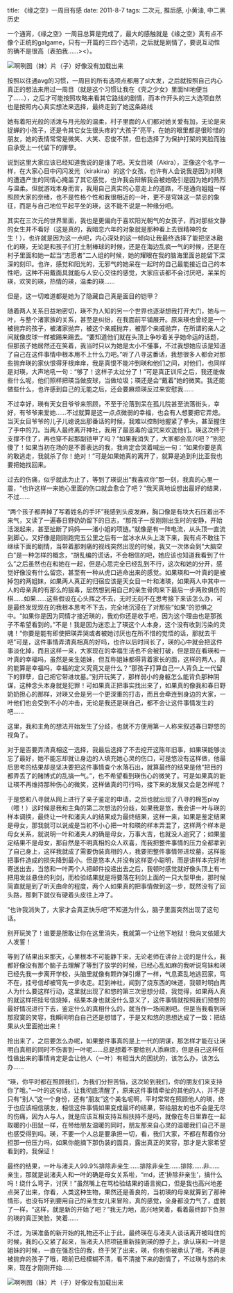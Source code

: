 title: 《缘之空》一周目有感 
date:   2011-8-7 
tags:   二次元, 推后感, 小黄油, 中二黑历史

一个通宵，《缘之空》一周目总算是完成了，最大的感触就是《缘之空》真有点不像个正统的galgame，只有一开篇的三四个选项，之后就是剧情了，要说互动性的确不是很高（表拍我……><）。

![啊咧图（妹）片（子）好像没有加载出来]({attach}yosuga0.jpg)

按照以往通avg的习惯，一周目的所有选项点都用了sl大发，之后就按照自己内心真正的想法来用过一周目（就是这个习惯让我在《壳之少女》里面hll地便当了……），之后才可能按照攻略来看其它路线的剧情，而本作开头的三大选项自然也是按照内心真实想法来选择，最终走到了她这条路线

她有着阳光般的活泼与月光般的温柔，村子里面的人们都对她关爱有加，无论是来捉蝉的小孩子，还是令其它女生很头疼的“大孩子”亮平，在她的眼里都是很珍惜的朋友，她的表情常常是微笑、大笑、忍俊不禁，但也选择了为保护打架的笑脸而独自承受上一代留下的罪孽。

说到这里大家应该已经知道我说的是谁了吧。天女目瑛（Akira），正像这个名字一样，在大家心目中闪闪发光（kirakira）的这个女孩，也许有人会说我是因为对瑛的遭遇产生的同情心掩盖了其它感觉，也许我会辩解我会被她吸引是因为她的热烈与温柔。但就游戏本身而言，我用自己真实的心意走上的道路，不是通向姐姐一样照顾大家的奈绪，也不是性格个性和我很相近的一叶，更不是穹妹这一禁忌的象征，而是与自己地位平起平坐的瑛，这不能不说是一种缘分吧。

其实在三次元的世界里面，我也是更偏向于喜欢阳光朝气的女孩子，而对那些文静的女生并不看好（这是真的，我暗恋六年的对象就是那种看上去很精神的女生！），也许就是因为这一点吧，内心深处的这一倾向让我最终选择了能把坚冰融化的瑛，无论是和孩子们打土制棒球的时候，还是在海边乱疯一气的时候，还是在村子里面和她一起当“志愿者”二人组的时候，她的耀眼在我的脑海里面总能留下深深的刻印。也许，感觉和阳光的，无邪气的她呆在一起时的自己最能接近自己的本性吧，这种不用戴面具就能与人安心交往的感觉，大家应该都不会讨厌吧，呆呆的瑛，欢笑的瑛，热情的瑛，温柔的瑛……

但是，这一切难道都是她为了隐藏自己真是面目的铠甲？

随着两人关系日益地密切，瑛不为人知的另一个世界也逐渐想我打开大门，她与一叶，与整个渚家族的关系，甚至是纠纷，在我面前平铺展开。原来瑛也曾经是一个被抛弃的孩子，被渚家抛弃，被这个亲戚抛弃，被那个亲戚抛弃，在所谓的亲人之间就像皮球一样被踢来踢去。“要知道他们就在头顶上争吵着关乎她命运的话题，但那孩子她居然还在笑着，我当时只以为她是太小不懂事，不过我想她应该是知道了自己在这件事情中根本用不上什么力吧。”听了八寻这番话，我想很多人都会对那些抛弃瑛的家伙恨得牙根痒痒，我是真恨不能冲到瑛和他们之间，对他们，也同样是对瑛，大声地吼一句：“够了！这样子太过分了！”可是真正训斥之后，我还能做些什么呢，他们照样把瑛当做皮球，当做垃圾；瑛还是会“戴着”她的微笑。我还能做些什么，也许感到自己的无能之后，还会要麻烦瑛反过来安慰我……

不过幸好，瑛有天女目爷爷来照顾，不至于沦落到呆在孤儿院甚至流落街头，幸好，有爷爷来爱她……不过就算是这一点点微弱的幸福，也会有人想要把它弄熄。当天女目爷爷的儿子儿媳说出那番话的时候，我难以控制地握紧了拳头，甚至握住了手中的刀。当两人最终离开神社，我用了最恶毒的诅咒来欢送他们。瑛这次终于支撑不住了，再也穿不起那副铠甲了吗？“如果我消失了，大家都会高兴吧？”别犯傻了！如果当初在场的是不善表达的我，我肯定会哭着喊出一句：“如果你要是真的敢逃走，我就杀了你！绝对！”可是如果她真的离开了，就算是追到利比亚我也要把她找回来。

过去的伤痛，似乎就此为止了，等到了瑛说出“我喜欢你”那一刻，我真的心里一震，“也许这样一来她心里面的伤口就会愈合了吧？”我天真地设想出最好的结果，不过……

“两个孩子都弄掉了写着姓名的手环”我感到头皮发麻，胸口像是有块大石压着出不来气，又读了一遍春日野奶奶留下的日志，“那孩子一反刚刚出生时的安静，开始活泼起来，甚至扯断了妈妈——渚小姐的项链。”就像是有一阵电流，从头顶一直流到脚心，又好像是刚刚跑完五公里之后有一盆冰水从头上泼下来，我有点不敢往下继续下面的剧情，当带着那刺痛的视线突然出现的时候，我又一次体会到“大脑空白”是一种怎样的概念，“胡乱编的谎话，不会相信的吧，她应该也知道我看到了什么”之后虽然也在和她在一起，但是心思完全已经乱到不行，这次和她的分开，感觉好像没有什么留恋，甚至有一种从虎口逃命出来的感觉。如果瑛和一叶真的是被掉包的两姐妹，如果两人真正的归宿应该是天女目一叶和渚瑛，如果两人中其中一人的母亲真的有那么的狠毒，居然想到用自己的亲生骨肉来下最后一步两败俱伤的棋……如果……这些假设在心头挥之不去，无时无刻不在思考接下来该怎么办，可是最终发现现在的我根本思考不下去，完全地沉浸在了对那些“如果”的恐惧之中。“如果你是因为同情才接近瑛的，我劝你还是收手吧，因为这个理由也是那孩子不希望看到的。”不是！我是因为迷恋上了瑛这个人本身，这个没有收到污染的灵魂！“你要是能有即使把瑛弄哭或者被她讨厌也在所不惜的觉悟的话，那就去干吧”可是，这件事情弄清真相真的好吗，也许以后时间长了，瑛的心中就会把这件事淡化掉，而且这样一来，大家现在的幸福生活也不会被打破，但是现在看瑛和一叶真的幸福吗，虽然是亲生姐妹，但互称姐妹都得背着家长的面，这样的两人，真的能算是幸福吗，幸福的定义究竟又是什么？“那孩子打算自己一人背负上一代留下的罪孽，自己把它带进坟墓。”别开玩笑了，那样弱小的身躯怎么能背负那种阴谋，这种念头本身就是犯罪！可如果真正把事实找出来了，如果真的像我和春日野奶奶担心的那样，对瑛又会是另一个更深重的打击，而且会牵连到身边的大家，一叶他们也会受到不小的冲击，无论是我还是瑛自己，都不会让这件事情发生的吧……

这里，我和主角的想法开始发生了分歧，也就不方便用第一人称来叙述春日野悠的视角了。

对于是否要弄清真相这一选择，我最后选择了不去挖开这陈年旧事，如果瑛能够淡忘了最好，她不能忘却就让身边的人填充她心灵的伤口，可是悠没有这样做，他最后思考的结果却是坚决要把这件事情查个水落石出，就算最终的结果是他“把目的都弄丢了的赌博式的乱搞一气。”，也不希望看到瑛伤心的微笑了。可是如果真的能让瑛不再维持那种伤心的微笑，这样做真的可行吗，接下来的发展又会是怎样呢？

于是悠和八寻就从网上进行了亲子鉴定的申请，之后也就出现了八寻的棉签play（喂！）这时候是我和主角的第二次想法的分歧，如果我是悠，我会讲一叶与瑛的样本调换，最终让一叶和渚夫人的结果成为最终结果，这样一来，如果是鉴定结果是母女，那我就可以说成是当初不小心把一叶和瑛的样本弄混了，这样两个样本是母女关系，就说明一叶和渚夫人的确是母女，万事大吉，也就没人追究了；如果鉴定结果不是母女，那自然是不明真相的众人欢喜，而我把整件事情的压力全都拿到了自己身上，这样我就成了需要伪装真相的人，我要把整件事情带进坟墓，这样能把事件造成的损失降到最小。但是悠本人并没有这样耍小聪明，而是讲样本完好地寄送出去，当悠和一叶两个人把邮件投递出去之后，我顿时感觉就好像头顶上有一把用发丝悬住的利剑，而检验结果就是将要落在利剑上面的一只大型甲虫，那时候简直就是到了听天由命的程度，两个人如果真的把事情做到这一步，既然没有了回头路，那剩下就仅有硬着头皮往上冲了。

“也许我消失了，大家才会真正快乐吧”不知道为什么，脑子里面突然出现了这句话。

别开玩笑了！谁要是胆敢让你在这里消失，我就第一个让他下地狱！我向叉依姬大人发誓！

等到了结果出来那天，心里根本不可能静下来，无论老师在讲台上说的是什么，我都好像没有那个脑子去理解了等到了放学的时候，已经心乱如麻的我听说穹妹和瑛已经先我一步离开学校，头脑里就像有颗炸弹引爆了一样，气息紊乱地逃回家，穹不在，挂号信却被穹先一步收走。赶到神社，闻到了烧东西的味道，我顿时明白两人为什么要这样行动，这里就出现了和悠的第三次思想分歧，我觉得，如果两人真的就这样把挂号信烧掉，结果本身也就没什么意义了，这件事情就按照我们预想的最好情况进行下去，鉴定什么的真相什么的，就当作一场闹剧吧。但是当我看到瑛那寂寞的笑容，我瞬间明白自己还是想错了，于是又和悠的思想达成了一致：把结果从火里面抢出来！

抢出来了，之后要怎么办呢，如果整件事真的是上一代的阴谋，那怎样才能在让瑛明白真相的同时不伤害到一叶呢……总是想着不要给别人添麻烦，但是自己这样任性做出来的事情肯定是会让他人（一叶）有相当大的困扰的，该怎么办，该怎么办……

“瑛，你平时都在照顾我们，为我们分担苦恼，这次轮到我们，你的朋友们来支持你了哦。”一叶的这句话，让我彻底清醒了，原来这件事情牵扯的其他的人，并不是只有“别人”这一个身份，还有“朋友”这个美名呢啊，平时常常在照顾他人的瑛，终于也应该相信朋友，相信这件事情如果变成最坏的结果，带给朋友的也不会是无尽的伤痛，因为人与人，就是应该互相支持互相扶持不是吗，就像在冬日里靠在一起取暖的小田鼠一样，在带给朋友温暖的同时，朋友那来自心灵的温暖我们自己不是也感受得到吗。瑛，不要一个人总是要承担一切，看，我们大家，不都在帮着你分担那一份压力吗，如果你能摘下那伪装的面具，露出真正的笑容，那才是大家希望看到的，我保证！

最终的结果，一叶与渚夫人99.9%排除非亲生……排除非亲生……排除……非……亲生，那就是说渚夫人和一叶的确是母女关系啦，“md，还‘排除非亲生’，搞什么吗！绕什么弯子，讨厌！”虽然嘴上在骂检验结果的语言拗口，但是我也高兴地差点哭了出来，你看，人类这种生物，果然还是善良的，当初瑛的母亲就算到了那种情形，也没有坏到要用自己的亲生女儿来冒险，真的感觉，全身都没力气了，虚脱了一样，“这样，就是新的开始了吧？”我无力地，高兴地笑着，看着最终卸下负担的瑛的真正笑脸，笑着……

不过，为瑛准备的新开始的礼物还不止于此，最终瑛在与渚夫人谈话离开被叫住的时候，我的心又紧了起来，当渚夫人把项链重新挂到瑛的脖子上，承认瑛和一叶是姐妹的时候，一直在强忍住的我，终于哭了出来，瑛，你有你被承认了哦，不再是被抛弃的孩子了哦，眼前已经模糊不清，看不清接下来的剧情了，不过瑛与悠的未来，现在才刚刚开始……

![啊咧图（妹）片（子）好像没有加载出来]({attach}yosuga1.jpg)
